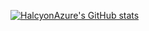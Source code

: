 [![HalcyonAzure's GitHub stats](https://github-readme-stats.vercel.app/api?username=HalcyonAzure)](https://github.com/anuraghazra/github-readme-stats)

<!--
**HalcyonAzure/HalcyonAzure** is a ✨ _special_ ✨ repository because its `README.md` (this file) appears on your GitHub profile.

Here are some ideas to get you started:

- 🔭 I’m currently working on ...
- 🌱 I’m currently learning ...
- 👯 I’m looking to collaborate on ...
- 🤔 I’m looking for help with ...
- 💬 Ask me about ...
- 📫 How to reach me: ...
- 😄 Pronouns: ...
- ⚡ Fun fact: ...
-->
